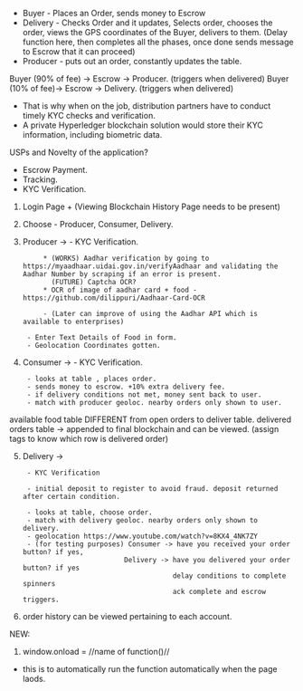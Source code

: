 

* Buyer - Places an Order, sends money to Escrow 
* Delivery - Checks Order and it updates, Selects order, chooses the order, views the GPS coordinates of the Buyer, delivers to them.
(Delay function here, then completes all the phases, once done sends message to Escrow that it can proceed)
* Producer - puts out an order, constantly updates the table. 

Buyer (90% of fee) -> Escrow -> Producer. (triggers when delivered)
Buyer (10% of fee)-> Escrow -> Delivery. (triggers when delivered)


* That is why when on the job, distribution partners have to conduct timely KYC checks and verification.
* A private Hyperledger blockchain solution would store their KYC information, including biometric data.

USPs and Novelty of the application?
* Escrow Payment.
* Tracking.
* KYC Verification.

1. Login Page + (Viewing Blockchain History Page needs to be present)

2. Choose - Producer, Consumer, Delivery.
3. Producer ->
        - KYC Verification.

            * (WORKS) Aadhar verification by going to https://myaadhaar.uidai.gov.in/verifyAadhaar and validating the Aadhar Number by scraping if an error is present.
              (FUTURE) Captcha OCR?  
            * OCR of image of aadhar card + food - https://github.com/dilippuri/Aadhaar-Card-OCR

            - (Later can improve of using the Aadhar API which is available to enterprises) 
        
        - Enter Text Details of Food in form.
        - Geolocation Coordinates gotten. 

4. Consumer ->
        - KYC Verification.

        - looks at table , places order.
        - sends money to escrow. +10% extra delivery fee. 
        - if delivery conditions not met, money sent back to user.
        - match with producer geoloc. nearby orders only shown to user.

available food table DIFFERENT from open orders to deliver table.
delivered orders table -> appended to final blockchain and can be viewed. (assign tags to know which row is delivered order)

5. Delivery ->

        - KYC Verification

        - initial deposit to register to avoid fraud. deposit returned after certain condition.

        - looks at table, choose order.
        - match with delivery geoloc. nearby orders only shown to delivery.
        - geolocation https://www.youtube.com/watch?v=8KX4_4NK7ZY
        - (for testing purposes) Consumer -> have you received your order button? if yes, 
                                Delivery -> have you delivered your order button? if yes
                                            delay conditions to complete spinners
                                            ack complete and escrow triggers.

        
6. order history can be viewed pertaining to each account.







NEW:

1. window.onload = //name of function()//
- this is to automatically run the function automatically when the page laods.



